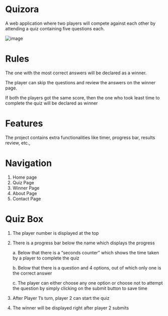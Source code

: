 # Quizora
A web application where two players will compete against each other by attending a quiz containing five questions each.

![image](https://user-images.githubusercontent.com/57905845/151533663-677aa176-1279-48f8-8191-a4cc927d8c0e.png)

# Rules
The one with the most correct answers will be declared as a winner.

The player can skip the questions and review the answers on the winner page.

If both the players got the same score, then the one who took least time to complete the quiz will be declared as winner

# Features
The project contains extra functionalities like timer, progress bar, results review, etc.,

# Navigation
1. Home page
2. Quiz Page
3. Winner Page
4. About Page
5. Contact Page

# Quiz Box
1. The player number is displayed at the top
2. There is a progress bar below the name which displays the progress

    a. Below that there is a “seconds counter” which shows the time taken by a player to complete the quiz
  
    b. Below that there is a question and 4 options, out of which only one is the correct answer
  
    c. The player can either choose any one option or choose not to attempt the question by simply clicking on the submit button to save time
  
3. After Player 1’s turn, player 2 can start the quiz
4. The winner will be displayed right after player 2 submits
